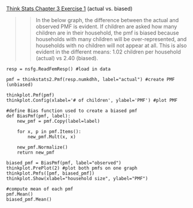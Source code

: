[Think Stats Chapter 3 Exercise 1](http://greenteapress.com/thinkstats2/html/thinkstats2004.html#toc31) (actual vs. biased)

>> In the below graph, the difference between the actual and observed PMF is evident. If children are asked how many children are in their household, the pmf is biased because households with many children will be over-represented, and households with no children will not appear at all. This is also evident in the different means: 1.02 children per household (actual) vs 2.40 (biased).


```
resp = nsfg.ReadFemResp() #load in data

pmf = thinkstats2.Pmf(resp.numkdhh, label="actual") #create PMF (unbiased)

thinkplot.Pmf(pmf)
thinkplot.Config(xlabel='# of children', ylabel='PMF') #plot PMF

#define Bias function used to create a biased pmf
def BiasPmf(pmf, label):
    new_pmf = pmf.Copy(label=label)

    for x, p in pmf.Items():
        new_pmf.Mult(x, x)
        
    new_pmf.Normalize()
    return new_pmf

biased_pmf = BiasPmf(pmf, label="observed")
thinkplot.PrePlot(2) #plot both pmfs on one graph
thinkplot.Pmfs([pmf, biased_pmf])
thinkplot.Show(xlabel="household size", ylabel="PMF")

#compute mean of each pmf
pmf.Mean()
biased_pmf.Mean()
```
